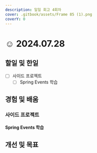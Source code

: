 ```yaml
---
description: 일일 회고 4회차
cover: .gitbook/assets/Frame 85 (1).png
coverY: 0
---
```


# ☺️ 2024.07.28

## 할일 및 한일

* [ ] 사이드 프로젝트
  * [ ] Spring Events 학습

## 경험 및 배움

### 사이드 프로젝트

#### Spring Events 학습



## 개선 및 목표

